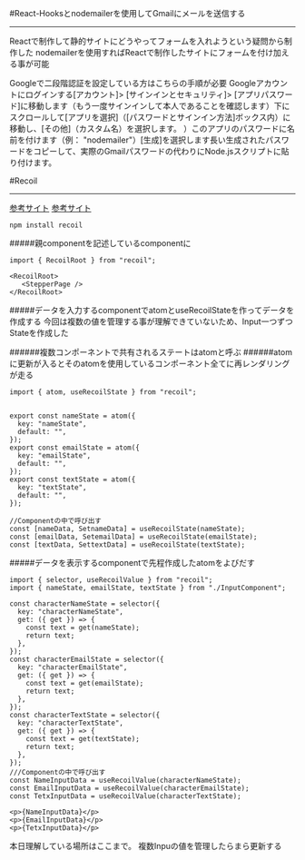 #React-Hooksとnodemailerを使用してGmailにメールを送信する
***
Reactで制作して静的サイトにどうやってフォームを入れようという疑問から制作した
nodemailerを使用すればReactで制作したサイトにフォームを付け加える事が可能

Googleで二段階認証を設定している方はこちらの手順が必要
Googleアカウントにログインする[アカウント]> [サインインとセキュリティ]> [アプリパスワード]に移動します（もう一度サインインして本人であることを確認します）下にスクロールして[アプリを選択]（[パスワードとサインイン方法]ボックス内）に移動し、[その他]（カスタム名）を選択します。 ）このアプリのパスワードに名前を付けます（例： "nodemailer"）[生成]を選択します長い生成されたパスワードをコピーして、実際のGmailパスワードの代わりにNode.jsスクリプトに貼り付けます。


#Recoil
***
[参考サイト](https://recoiljs.org/docs/introduction/getting-started)
[参考サイト](https://tech.stmn.co.jp/entry/2020/05/28/152551)

```fish
npm install recoil
```
#####親componentを記述しているcomponentに
```
import { RecoilRoot } from "recoil";

<RecoilRoot>
   <StepperPage />
</RecoilRoot>
```
#####データを入力するcomponentでatomとuseRecoilStateを作ってデータを作成する
今回は複数の値を管理する事が理解できていないため、Input一つずつStateを作成した

######複数コンポーネントで共有されるステートはatomと呼ぶ
######atomに更新が入るとそのatomを使用しているコンポーネント全てに再レンダリングが走る
```
import { atom, useRecoilState } from "recoil";


export const nameState = atom({
  key: "nameState",
  default: "",
});
export const emailState = atom({
  key: "emailState",
  default: "",
});
export const textState = atom({
  key: "textState",
  default: "",
});

//Componentの中で呼び出す
const [nameData, SetnameData] = useRecoilState(nameState);
const [emailData, SetemailData] = useRecoilState(emailState);
const [textData, SettextData] = useRecoilState(textState);
```
#####データを表示するcomponentで先程作成したatomをよびだす
```
import { selector, useRecoilValue } from "recoil";
import { nameState, emailState, textState } from "./InputComponent";

const characterNameState = selector({
  key: "characterNameState",
  get: ({ get }) => {
    const text = get(nameState);
    return text;
  },
});
const characterEmailState = selector({
  key: "characterEmailState",
  get: ({ get }) => {
    const text = get(emailState);
    return text;
  },
});
const characterTextState = selector({
  key: "characterTextState",
  get: ({ get }) => {
    const text = get(textState);
    return text;
  },
});
///Componentの中で呼び出す
const NameInputData = useRecoilValue(characterNameState);
const EmailInputData = useRecoilValue(characterEmailState);
const TetxInputData = useRecoilValue(characterTextState);

<p>{NameInputData}</p>
<p>{EmailInputData}</p>
<p>{TetxInputData}</p> 
```

本日理解している場所はここまで。
複数Inpuの値を管理したらまら更新する
